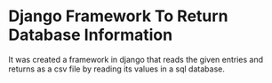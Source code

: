 # Django Framework To Return Database Information
It was created a framework in django that reads the given entries and returns as a csv file by reading its values in a sql database.
